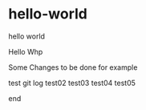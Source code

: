 # hello-world
hello world

Hello Whp

Some Changes to be done for example

test git log
test02
test03
test04
test05

end